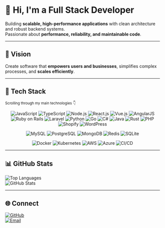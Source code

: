# 👋 Hi, I'm a Full Stack Developer

Building **scalable, high-performance applications** with clean architecture and robust backend systems.  
Passionate about **performance, reliability, and maintainable code**.  

---

## 🌟 Vision
Create software that **empowers users and businesses**, simplifies complex processes, and **scales efficiently**.

---

## 🚀 Tech Stack

<sub>Scrolling through my main technologies 👇</sub>

<div align="center">

![JavaScript](https://img.shields.io/badge/-JavaScript-F7DF1E?style=for-the-badge&logo=javascript&logoColor=black)
![TypeScript](https://img.shields.io/badge/-TypeScript-3178C6?style=for-the-badge&logo=typescript&logoColor=white)
![Node.js](https://img.shields.io/badge/-Node.js-339933?style=for-the-badge&logo=node.js&logoColor=white)
![React.js](https://img.shields.io/badge/-React-61DAFB?style=for-the-badge&logo=react&logoColor=black)
![Vue.js](https://img.shields.io/badge/-Vue.js-4FC08D?style=for-the-badge&logo=vue.js&logoColor=white)
![AngularJS](https://img.shields.io/badge/-AngularJS-DD0031?style=for-the-badge&logo=angular&logoColor=white)
![Ruby on Rails](https://img.shields.io/badge/-Ruby_on_Rails-CC0000?style=for-the-badge&logo=ruby-on-rails&logoColor=white)
![Laravel](https://img.shields.io/badge/-Laravel-FF2D20?style=for-the-badge&logo=laravel&logoColor=white)
![Python](https://img.shields.io/badge/-Python-3776AB?style=for-the-badge&logo=python&logoColor=white)
![Go](https://img.shields.io/badge/-Go-00ADD8?style=for-the-badge&logo=go&logoColor=white)
![C#](https://img.shields.io/badge/-C%23-239120?style=for-the-badge&logo=c-sharp&logoColor=white)
![Java](https://img.shields.io/badge/-Java-007396?style=for-the-badge&logo=java&logoColor=white)
![Rust](https://img.shields.io/badge/-Rust-000000?style=for-the-badge&logo=rust&logoColor=white)
![PHP](https://img.shields.io/badge/-PHP-777BB4?style=for-the-badge&logo=php&logoColor=white)
![Shopify](https://img.shields.io/badge/-Shopify-96BF48?style=for-the-badge&logo=shopify&logoColor=white)
![WordPress](https://img.shields.io/badge/-WordPress-21759B?style=for-the-badge&logo=wordpress&logoColor=white)

![MySQL](https://img.shields.io/badge/-MySQL-4479A1?style=for-the-badge&logo=mysql&logoColor=white)
![PostgreSQL](https://img.shields.io/badge/-PostgreSQL-316192?style=for-the-badge&logo=postgresql&logoColor=white)
![MongoDB](https://img.shields.io/badge/-MongoDB-47A248?style=for-the-badge&logo=mongodb&logoColor=white)
![Redis](https://img.shields.io/badge/-Redis-DC382D?style=for-the-badge&logo=redis&logoColor=white)
![SQLite](https://img.shields.io/badge/-SQLite-003B57?style=for-the-badge&logo=sqlite&logoColor=white)

![Docker](https://img.shields.io/badge/-Docker-2496ED?style=for-the-badge&logo=docker&logoColor=white)
![Kubernetes](https://img.shields.io/badge/-Kubernetes-326CE5?style=for-the-badge&logo=kubernetes&logoColor=white)
![AWS](https://img.shields.io/badge/-AWS-232F3E?style=for-the-badge&logo=amazon-aws&logoColor=white)
![Azure](https://img.shields.io/badge/-Azure-0089D6?style=for-the-badge&logo=microsoft-azure&logoColor=white)
![CI/CD](https://img.shields.io/badge/-CI%2FCD-6E34B8?style=for-the-badge)

</div>

---

## 📊 GitHub Stats

![Top Languages](https://github-readme-stats.vercel.app/api/top-langs/?username=touridev&layout=compact&theme=radical)  
![GitHub Stats](https://github-readme-stats.vercel.app/api?username=dev-king21&show_icons=true&theme=radical)  

---

## 🌐 Connect

[![GitHub](https://img.shields.io/badge/-GitHub-181717?style=for-the-badge&logo=github&logoColor=white)](https://github.com/touridev)  
[![Email](https://img.shields.io/badge/-Email-D14836?style=for-the-badge&logo=gmail&logoColor=white)](mailto:ftorjob@gmail.com)
